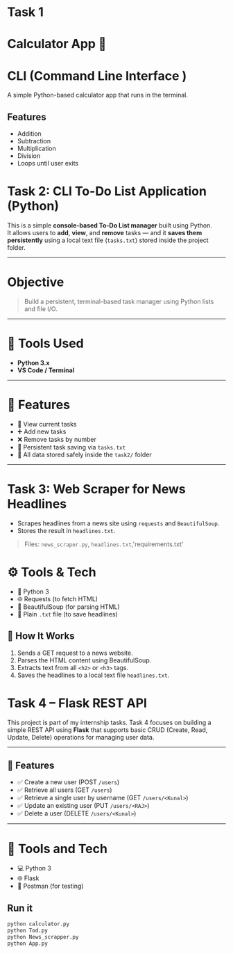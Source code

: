 # Task 1
# Calculator App 🔢
# CLI (Command Line Interface )
A simple Python-based calculator app that runs in the terminal.

## Features
- Addition
- Subtraction
- Multiplication
- Division
- Loops until user exits


# Task 2: CLI To-Do List Application (Python)

This is a simple **console-based To-Do List manager** built using Python.  
It allows users to **add**, **view**, and **remove** tasks — and it **saves them persistently** using a local text file (`tasks.txt`) stored inside the project folder.

---

# Objective

> Build a persistent, terminal-based task manager using Python lists and file I/O.

---

# 🔧 Tools Used

- **Python 3.x**
- **VS Code / Terminal**

---

# 🚀 Features

- 📝 View current tasks
- ➕ Add new tasks
- ❌ Remove tasks by number
- 💾 Persistent task saving via `tasks.txt`
- 📂 All data stored safely inside the `task2/` folder

---

# Task 3: Web Scraper for News Headlines

- Scrapes headlines from a news site using `requests` and `BeautifulSoup`.
- Stores the result in `headlines.txt`.

> Files: `news_scraper.py`, `headlines.txt`,'requirements.txt'

# ⚙️ Tools & Tech

- 🐍 Python 3
- 🌐 Requests (to fetch HTML)
- 🍲 BeautifulSoup (for parsing HTML)
- 📄 Plain `.txt` file (to save headlines)
## 🧠 How It Works

1. Sends a GET request to a news website.
2. Parses the HTML content using BeautifulSoup.
3. Extracts text from all `<h2>` or `<h3>` tags.
4. Saves the headlines to a local text file `headlines.txt`.

# Task 4 – Flask REST API

This project is part of my internship tasks. Task 4 focuses on building a simple REST API using **Flask** that supports basic CRUD (Create, Read, Update, Delete) operations for managing user data.

---

## 🚀 Features

- ✅ Create a new user (POST `/users`)
- ✅ Retrieve all users (GET `/users`)
- ✅ Retrieve a single user by username (GET `/users/<Kunal>`)
- ✅ Update an existing user (PUT `/users/<RAJ>`)
- ✅ Delete a user (DELETE `/users/<Kunal>`)

---

# 🧠 Tools and Tech

- 💻 Python 3
- 🌐 Flask
- 📮 Postman (for testing)


## Run it
```bash
python calculator.py
python Tod.py
python News_scrapper.py
python App.py